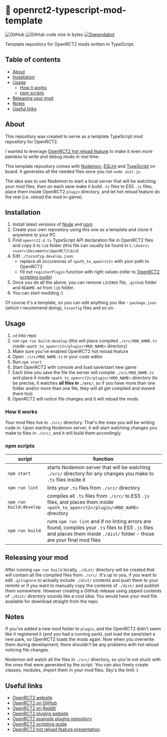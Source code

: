 # 🎢 openrct2-typescript-mod-template
![GitHub](https://img.shields.io/github/license/wisnia74/openrct2-typescript-mod-template) ![GitHub code size in bytes](https://img.shields.io/github/languages/code-size/wisnia74/openrct2-typescript-mod-template) [![Dependabot](https://badgen.net/badge/Dependabot/enabled/green?icon=dependabot)](https://dependabot.com/)

Template repository for OpenRCT2 mods written in TypeScript.

## Table of contents
  * [About](#about)
  * [Installation](#installation)
  * [Usage](#usage)
     * [How it works](#how-it-works)
     * [npm scripts](#npm-scripts)
  * [Releasing your mod](#releasing-your-mod)
  * [Notes](#notes)
  * [Useful links](#useful-links)

## About

This repository was created to serve as a template TypeScript mod repository for OpenRCT2.

I wanted to leverage [OpenRCT2 hot reload feature](https://github.com/OpenRCT2/OpenRCT2/blob/master/distribution/scripting.md#writing-scripts) to make it even more painless to write and debug mods in real time.

This template repository comes with [Nodemon](https://nodemon.io/), [ESLint](https://eslint.org/) and [TypeScript](https://www.typescriptlang.org/) on board. It generates all the needed files once you run `node init.js`.

The idea was to use Nodemon to start a local server that will be watching your mod files, then on each save make it build `.ts` files to ES5 `.js` files, place them inside OpenRCT2 `plugin` directory, and let hot reload feature do the rest (i.e. reload the mod in-game).

## Installation

1. Install latest versions of [Node](https://nodejs.org/en/) and [npm](https://www.npmjs.com/get-npm)
2. Create your own repository using this one as a template and clone it anywhere to your PC
3. Find `openrct2.d.ts` TypeScript API declaration file in OpenRCT2 files and copy it to `lib` folder (this file can usually be found in `C:\Users\<user>\Documents\OpenRCT2\bin`)
4. Edit `./tsconfig-develop.json`:
    * replace all occurences of `<path_to_openrct2>` with your path to OpenRCT2
    * fill out `registerPlugin` function with right values (refer to [OpenRCT2 scripting guide](https://github.com/OpenRCT2/OpenRCT2/blob/master/distribution/scripting.md))
5. Once you do all the above, you can remove `LICENSE` file, `.github` folder and `README.md` from `lib` folder.
6. You can start modding :)

Of course it's a template, so you can edit anything you like - `package.json` (which I recommend doing), `tsconfig` files and so on.

## Usage

1. `cd` into repo
2. run `npm run build:develop` (this will place compiled `./src/MOD_NAME.ts` inside `<path_to_openrct2>/plugin/<MOD_NAME>` directory)
3. Make sure you've enabled OpenRCT2 hot reload feature
4. Open `./src/MOD_NAME.ts` in your code editor
5. Run `npm start`
6. Start OpenRCT2 with console and load save/start new game
7. Each time you save the file the server will compile `./src/MOD_NAME.ts` and place it inside `<path_to_openrct2>/plugin/<MOD_NAME>` directory (to be precise, it watches **all files in `./src/`**, so if you have more than one folder and/or more than one file, they will all get compiled and moved there too)
8. OpenRCT2 will notice file changes and it will reload the mods

### How it works

Your mod files live in `./src/` directory. That's the ones you will be writing code in.
Upon starting Nodemon server, it will start watching changes you make to files in `./src/`, and it will build them accordingly.

### npm scripts

|script|function|
|--|--|
|`npm start`|starts Nodemon server that will be watching `./src/` directory for any changes you make to `.ts` files inside it|
|`npm run lint`|lints your `.ts` files from `./src/` directory|
|`npm run build:develop`|compiles all `.ts` files from `./src/` to ES5 `.js` files, and places them inside `<path_to_openrct2>/plugin/<MOD_NAME>` directory|
|`npm run build`|runs `npm run lint` and if no linting errors are found, compiles your `.ts` files to ES5 `.js` files and places them inside `./dist/` folder - those are your final mod files|

## Releasing your mod

After running `npm run build` locally, `./dist/` directory will be created that will contain all the compiled files from `./src/`.
It's up to you, if you want to edit `.gitignore` to actually include `./dist/` contents and push them to your remote or if you want to manually copy the contents of `./dist/` and publish them somewhere. However creating a GitHub release using zipped contents of `./dist/` directory sounds like a cool idea. You would have your mod file available for download straight from the repo.

## Notes

If you've added a new mod folder to `plugin`, and the OpenRCT2 didn't seem like it registered it (and you had a running park), just load the save/start a new park, so OpenRCT2 loads the mods again. Now when you overwrite them during development, there shouldn't be any problems with hot reload noticing file changes.

Nodemon will watch all the files in `./src/` directory, so you're not stuck with the ones that were generated by the script. You can also freely create classes, modules, import them in your mod files. Sky's the limit :)

## Useful links

- [OpenRCT2 website](https://openrct2.io/)
- [OpenRCT2 on GitHub](https://github.com/OpenRCT2)
- [OpenRCT2 on Reddit](https://www.reddit.com/r/openrct2)
- [OpenRCT2 plugins website](https://openrct2plugins.org/)
- [OpenRCT2 example plugins repository](https://github.com/OpenRCT2/plugin-samples)
- [OpenRCT2 scripting guide](https://github.com/OpenRCT2/OpenRCT2/blob/develop/distribution/scripting.md)
- [OpenRCT2 hot reload feature presentation](https://www.youtube.com/watch?v=jmjWzEhmDjk)
